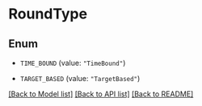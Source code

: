 # RoundType

## Enum


* `TIME_BOUND` (value: `"TimeBound"`)

* `TARGET_BASED` (value: `"TargetBased"`)


[[Back to Model list]](../README.md#documentation-for-models) [[Back to API list]](../README.md#documentation-for-api-endpoints) [[Back to README]](../README.md)


